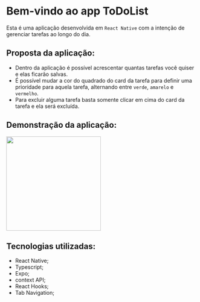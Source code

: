 # Bem-vindo ao app ToDoList

Esta é uma aplicação desenvolvida em `React Native` com a intenção de gerenciar tarefas ao longo do dia.

## Proposta da aplicação:

- Dentro da aplicação é possível acrescentar quantas tarefas você quiser e elas ficarão salvas.
- É possível mudar a cor do quadrado do card da tarefa para definir uma prioridade para aquela tarefa, alternando entre `verde`, `amarelo` e `vermelho`.
- Para excluir alguma tarefa basta somente clicar em cima do card da tarefa e ela será excluída.

## Demonstração da aplicação:

<img width='250' src="./assets/todolist.gif" />

## Tecnologias utilizadas:

- React Native;
- Typescript;
- Expo;
- context API;
- React Hooks;
- Tab Navigation;
